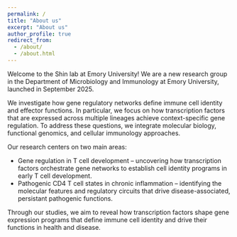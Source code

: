 ```yaml
---
permalink: /
title: "About us"
excerpt: "About us"
author_profile: true
redirect_from: 
  - /about/
  - /about.html
---
```


Welcome to the Shin lab at Emory University!  We are a new research group in the Department of Microbiology and Immunology at Emory University, launched in September 2025.  

We investigate how gene regulatory networks define immune cell identity and effector functions.  In particular, we focus on how transcription factors that are expressed across multiple lineages achieve context-specific gene regulation.  To address these questions, we integrate molecular biology, functional genomics, and cellular immunology approaches.

Our research centers on two main areas:
* Gene regulation in T cell development – uncovering how transcription factors orchestrate gene networks to establish cell identity programs in early T cell development.
* Pathogenic CD4 T cell states in chronic inflammation – identifying the molecular features and regulatory circuits that drive disease-associated, persistant pathogenic functions.

Through our studies, we aim to reveal how transcription factors shape gene expression programs that define immune cell identity and drive their functions in health and disease.
